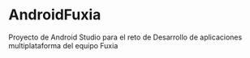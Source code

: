 # AndroidFuxia
Proyecto de Android Studio para el reto de Desarrollo de aplicaciones multiplataforma del equipo Fuxia
